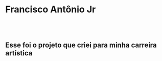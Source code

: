 <h1> Francisco Antônio Jr</h1>
<br>
<br>
<h2>Esse foi o projeto que criei para minha carreira artística</h2>
